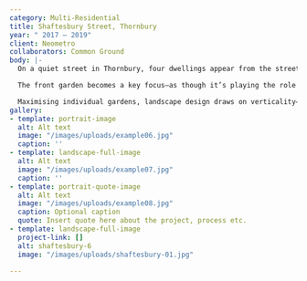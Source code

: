 ```yaml
---
category: Multi-Residential
title: Shaftesbury Street, Thornbury
year: " 2017 — 2019"
client: Neometro
collaborators: Common Ground
body: |-
  On a quiet street in Thornbury, four dwellings appear from the streetscape as one home—subverting the vernacular of a multi-residential development.

  The front garden becomes a key focus—as though it’s playing the role the backyard usually would, with its generous sense of space.

  Maximising individual gardens, landscape design draws on verticality—with _Parthonicissus_ combining with the high timber pergolas, to create a composition with new and existing trees.
gallery:
- template: portrait-image
  alt: Alt text
  image: "/images/uploads/example06.jpg"
  caption: ''
- template: landscape-full-image
  alt: Alt text
  image: "/images/uploads/example07.jpg"
  caption: ''
- template: portrait-quote-image
  alt: Alt text
  image: "/images/uploads/example08.jpg"
  caption: Optional caption
  quote: Insert quote here about the project, process etc.
- template: landscape-full-image
  project-link: []
  alt: shaftesbury-6
  image: "/images/uploads/shaftesbury-01.jpg"

---
```

